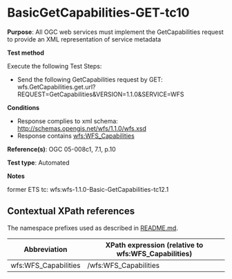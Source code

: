 # BasicGetCapabilities-GET-tc10

**Purpose**: All OGC web services must implement the GetCapabilities request to provide an XML representation of service metadata

**Test method**

Execute the following Test Steps:

* Send the following GetCapabilities request by GET: wfs.GetCapabilities.get.url?REQUEST=GetCapabilities&VERSION=1.1.0&SERVICE=WFS

**Conditions**

* Response complies to xml schema: http://schemas.opengis.net/wfs/1.1.0/wfs.xsd 
* Response contains [wfs:WFS_Capabilities](#wfs:WFS_Capabilities) 


**Reference(s)**: OGC 05-008c1, 7.1, p.10

**Test type**: Automated

**Notes**

former ETS tc: wfs:wfs-1.1.0-Basic-GetCapabilities-tc12.1


## Contextual XPath references

The namespace prefixes used as described in [README.md](./README.md#namespaces).

Abbreviation                                   |  XPath expression (relative to wfs:WFS_Capabilities)
-----------------------------------------------| -------------------------------------------------------------------------
wfs:WFS_Capabilities <a name="wfs:WFS_Capabilities"></a>   | /wfs:WFS_Capabilities

